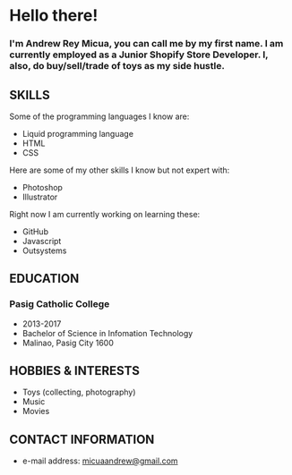 # Hello there!
### I'm Andrew Rey Micua, you can call me by my first name. I am currently employed as a Junior Shopify Store Developer. I, also, do buy/sell/trade of toys as my side hustle.

## SKILLS
Some of the programming languages I know are:
-  Liquid programming language
- HTML
- CSS

Here are some of my other skills I know but not expert with:
- Photoshop
- Illustrator

Right now I am currently working on learning these:
- GitHub
- Javascript
- Outsystems

## EDUCATION
### Pasig Catholic College
- 2013-2017
- Bachelor of Science in Infomation Technology
- Malinao, Pasig City 1600

## HOBBIES & INTERESTS
- Toys (collecting, photography)
- Music
- Movies

## CONTACT INFORMATION
- e-mail address: micuaandrew@gmail.com
